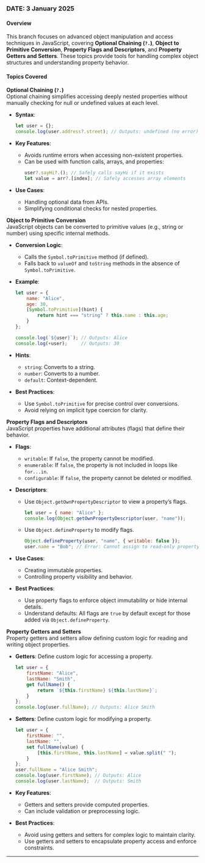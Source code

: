 ### DATE: 3 January 2025  

#### Overview  
This branch focuses on advanced object manipulation and access techniques in JavaScript, covering **Optional Chaining (`?.`)**, **Object to Primitive Conversion**, **Property Flags and Descriptors**, and **Property Getters and Setters**. These topics provide tools for handling complex object structures and understanding property behavior.  

#### Topics Covered  

**Optional Chaining (`?.`)**  
Optional chaining simplifies accessing deeply nested properties without manually checking for null or undefined values at each level.  

- **Syntax**:  
  ```javascript
  let user = {};
  console.log(user.address?.street); // Outputs: undefined (no error)
  ```  

- **Key Features**:  
  - Avoids runtime errors when accessing non-existent properties.  
  - Can be used with function calls, arrays, and properties:  
    ```javascript
    user?.sayHi?.(); // Safely calls sayHi if it exists
    let value = arr?.[index]; // Safely accesses array elements
    ```  

- **Use Cases**:  
  - Handling optional data from APIs.  
  - Simplifying conditional checks for nested properties.  

**Object to Primitive Conversion**  
JavaScript objects can be converted to primitive values (e.g., string or number) using specific internal methods.  

- **Conversion Logic**:  
  - Calls the `Symbol.toPrimitive` method (if defined).  
  - Falls back to `valueOf` and `toString` methods in the absence of `Symbol.toPrimitive`.  

- **Example**:  
  ```javascript
  let user = {
      name: "Alice",
      age: 30,
      [Symbol.toPrimitive](hint) {
          return hint === "string" ? this.name : this.age;
      }
  };

  console.log(`${user}`); // Outputs: Alice
  console.log(+user);     // Outputs: 30
  ```  

- **Hints**:  
  - `string`: Converts to a string.  
  - `number`: Converts to a number.  
  - `default`: Context-dependent.  

- **Best Practices**:  
  - Use `Symbol.toPrimitive` for precise control over conversions.  
  - Avoid relying on implicit type coercion for clarity.  

**Property Flags and Descriptors**  
JavaScript properties have additional attributes (flags) that define their behavior.  

- **Flags**:  
  - `writable`: If `false`, the property cannot be modified.  
  - `enumerable`: If `false`, the property is not included in loops like `for...in`.  
  - `configurable`: If `false`, the property cannot be deleted or modified.  

- **Descriptors**:  
  - Use `Object.getOwnPropertyDescriptor` to view a property’s flags.  
    ```javascript
    let user = { name: "Alice" };
    console.log(Object.getOwnPropertyDescriptor(user, "name"));
    ```  
  - Use `Object.defineProperty` to modify flags.  
    ```javascript
    Object.defineProperty(user, "name", { writable: false });
    user.name = "Bob"; // Error: Cannot assign to read-only property
    ```  

- **Use Cases**:  
  - Creating immutable properties.  
  - Controlling property visibility and behavior.  

- **Best Practices**:  
  - Use property flags to enforce object immutability or hide internal details.  
  - Understand defaults: All flags are `true` by default except for those added via `Object.defineProperty`.  

**Property Getters and Setters**  
Property getters and setters allow defining custom logic for reading and writing object properties.  

- **Getters**: Define custom logic for accessing a property.  
  ```javascript
  let user = {
      firstName: "Alice",
      lastName: "Smith",
      get fullName() {
          return `${this.firstName} ${this.lastName}`;
      }
  };
  console.log(user.fullName); // Outputs: Alice Smith
  ```  

- **Setters**: Define custom logic for modifying a property.  
  ```javascript
  let user = {
      firstName: "",
      lastName: "",
      set fullName(value) {
          [this.firstName, this.lastName] = value.split(" ");
      }
  };
  user.fullName = "Alice Smith";
  console.log(user.firstName); // Outputs: Alice
  console.log(user.lastName);  // Outputs: Smith
  ```  

- **Key Features**:  
  - Getters and setters provide computed properties.  
  - Can include validation or preprocessing logic.  

- **Best Practices**:  
  - Avoid using getters and setters for complex logic to maintain clarity.  
  - Use getters and setters to encapsulate property access and enforce constraints.  

---
